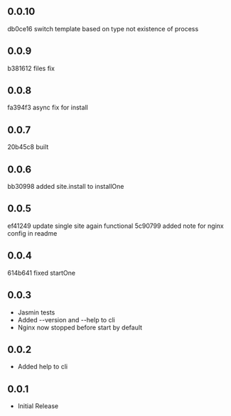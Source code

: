 0.0.10
------
db0ce16 switch template based on type not existence of process

0.0.9
-----
b381612 files fix

0.0.8
-----
fa394f3 async fix for install

0.0.7
-----
20b45c8 built

0.0.6
-----
bb30998 added site.install to installOne

0.0.5
-----
ef41249 update single site again functional
5c90799 added note for nginx config in readme

0.0.4
-----
614b641 fixed startOne

0.0.3
------
* Jasmin tests
* Added --version and --help to cli
* Nginx now stopped before start by default

0.0.2
------
* Added help to cli

0.0.1
------
* Initial Release
